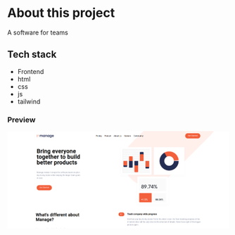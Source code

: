 # About this project

A software for teams 

## Tech stack

- Frontend
- html
- css
- js
- tailwind

### Preview

![Preview](./Design/preview-1.png)
